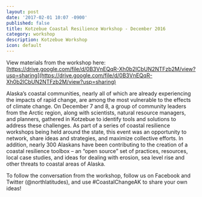 ```yaml
---
layout: post
date: '2017-02-01 10:07 -0900'
published: false
title: Kotzebue Coastal Resilience Workshop - December 2016
category: workshop
description: Kotzebue Workshop
icon: default
---
```

View materials from the workshop here: 
[https://drive.google.com/file/d/0B3VnEQqR-Xh0b2lCbUN2NTFzb2M/view?usp=sharing](https://drive.google.com/file/d/0B3VnEQqR-Xh0b2lCbUN2NTFzb2M/view?usp=sharing)

Alaska’s coastal communities, nearly all of which are already experiencing the impacts of rapid change, are among the most vulnerable to the effects of climate change. On December 7 and 8, a group of community leaders from the Arctic region, along with scientists, natural resource managers, and planners, gathered in Kotzebue to identify tools and solutions to address these challenges. As part of a series of coastal resilience workshops being held around the state, this event was an opportunity to network, share ideas and strategies, and maximize collective efforts. In addition, nearly 300 Alaskans have been contributing to the creation of a coastal resilience toolbox – an “open source” set of practices, resources, local case studies, and ideas for dealing with erosion, sea level rise and other threats to coastal areas of Alaska.

To follow the conversation from the workshop, follow us on Facebook and Twitter (@northlatitudes), and use #CoastalChangeAK to share your own ideas!

<div class="clearfix"></div>